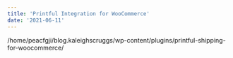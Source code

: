 ```yaml
---
title: 'Printful Integration for WooCommerce'
date: '2021-06-11'
---
```


/home/peacfgji/blog.kaleighscruggs/wp-content/plugins/printful-shipping-for-woocommerce/
